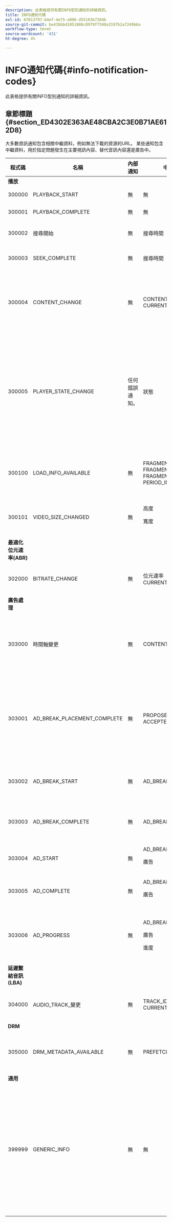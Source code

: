 ```yaml
---
description: 此表格提供有關INFO型別通知的詳細資訊。
title: INFO通知代碼
exl-id: 6f813797-b4ef-4e75-a096-d55103b7304b
source-git-commit: be43bbbd1051886c8979ff590a3197b2a7249b6a
workflow-type: tm+mt
source-wordcount: '431'
ht-degree: 4%

---
```


# INFO通知代碼{#info-notification-codes}

此表格提供有關INFO型別通知的詳細資訊。

## 章節標題 {#section_ED4302E363AE48CBA2C3E0B71AE612D8}

大多數資訊通知包含相關中繼資料，例如無法下載的資源的URL。 某些通知包含中繼資料，用於指定問題發生在主要視訊內容、替代音訊內容還是廣告中。

<table frame="all" colsep="1" rowsep="1" id="table_503463046E764A87B10EB5D8B294EB23"> 
 <thead> 
  <tr rowsep="1"> 
   <th colname="1" class="entry"> 程式碼 </th> 
   <th colname="2" class="entry"> 名稱 </th> 
   <th colname="3" class="entry"> 內部通知 </th> 
   <th colname="4" class="entry"> 中繼資料索引鍵 </th> 
   <th colname="5" class="entry"> 註解 </th> 
  </tr> 
 </thead>
 <tbody> 
  <tr rowsep="1"> 
   <td colname="1"><b>播放</b> </td> 
   <td colname="2"> </td> 
   <td colname="3"> </td> 
   <td colname="4"> </td> 
   <td colname="5"> </td> 
  </tr> 
  <tr rowsep="1"> 
   <td colname="1"><span class="codeph"> 300000 </span> </td> 
   <td colname="2"><span class="codeph"> PLAYBACK_START </span> </td> 
   <td colname="3"> 無 </td> 
   <td colname="4"> 無 </td> 
   <td colname="5"> 已開始播放。 </td> 
  </tr> 
  <tr rowsep="1"> 
   <td colname="1"><span class="codeph"> 300001 </span> </td> 
   <td colname="2"><span class="codeph"> PLAYBACK_COMPLETE </span> </td> 
   <td colname="3"> 無 </td> 
   <td colname="4"> 無 </td> 
   <td colname="5"> 播放已完成。 </td> 
  </tr> 
  <tr rowsep="1"> 
   <td colname="1"><span class="codeph"> 300002 </span> </td> 
   <td colname="2"><span class="codeph"> 搜尋開始 </span> </td> 
   <td colname="3"> 無 </td> 
   <td colname="4"><span class="codeph"> 搜尋時間</span> </td> 
   <td colname="5"> 已起始搜尋作業。 </td> 
  </tr> 
  <tr rowsep="1"> 
   <td colname="1"><span class="codeph"> 300003 </span> </td> 
   <td colname="2"><span class="codeph"> SEEK_COMPLETE </span> </td> 
   <td colname="3"> 無 </td> 
   <td colname="4"><span class="codeph"> 搜尋時間</span> </td> 
   <td colname="5"> 搜尋作業已完成。 </td> 
  </tr> 
  <tr rowsep="1"> 
   <td colname="1"><span class="codeph"> 300004 </span> </td> 
   <td colname="2"><span class="codeph"> CONTENT_CHANGE </span> </td> 
   <td colname="3"> 無 </td> 
   <td colname="4"> <span class="codeph"> CONTENT_ID</span> <span class="codeph"> CURRENT_MEDIA_TIME</span> </td> 
   <td colname="5"> 目前的播放時間已超過主要和替代內容之間的邊界。 </td> 
  </tr> 
  <tr rowsep="1"> 
   <td colname="1"><span class="codeph"> 300005 </span> </td> 
   <td colname="2"><span class="codeph"> PLAYER_STATE_CHANGE </span> </td> 
   <td colname="3"> <p>任何錯誤通知。 </p> </td> 
   <td colname="4"><span class="codeph"> 狀態 </span> </td> 
   <td colname="5"> 播放器狀態已變更。 當狀態為ERROR時，內部通知是觸發切換至ERROR狀態的錯誤通知物件。 </td> 
  </tr> 
  <tr rowsep="1"> 
   <td colname="1"><span class="codeph"> 300100 </span> </td> 
   <td colname="2"><span class="codeph"> LOAD_INFO_AVAILABLE </span> </td> 
   <td colname="3"> <p>無 </p> </td> 
   <td colname="4"> <span class="codeph"> FRAGMENT_URL</span> <span class="codeph"> FRAGMENT_SIZE</span> <span class="codeph"> FRAGMENT_DOWN_DURATION</span> <span class="codeph"> PERIOD_INDEX</span> </td> 
   <td colname="5"> 提供與視訊區段下載方式相關的資訊。 </td> 
  </tr> 
  <tr rowsep="1"> 
   <td colname="1"><span class="codeph"> 300101 </span> </td> 
   <td colname="2"><span class="codeph"> VIDEO_SIZE_CHANGED </span> </td> 
   <td colname="3"> <p>無 </p> </td> 
   <td colname="4"> <span class="codeph"> 高度</span> <p><span class="codeph"> 寬度</span> </p> </td> 
   <td colname="5"> 視訊播放視窗的大小已變更。 </td> 
  </tr> 
  <tr rowsep="1"> 
   <td colname="1"><b>最適化位元速率(ABR)</b> </td> 
   <td colname="2"> </td> 
   <td colname="3"> </td> 
   <td colname="4"> </td> 
   <td colname="5"> </td> 
  </tr> 
  <tr rowsep="1"> 
   <td colname="1"><span class="codeph"> 302000 </span> </td> 
   <td colname="2"><span class="codeph"> BITRATE_CHANGE </span> </td> 
   <td colname="3"> <p>無 </p> </td> 
   <td colname="4"><span class="codeph"> 位元速率 </span><span class="codeph"> CURRENT_MEDIA_TIME </span> </td> 
   <td colname="5"> 視訊的位元速率已變更。 </td> 
  </tr> 
  <tr rowsep="1"> 
   <td colname="1"><b>廣告處理 </b> </td> 
   <td colname="2"> </td> 
   <td colname="3"> </td> 
   <td colname="4"> </td> 
   <td colname="5"> </td> 
  </tr> 
  <tr rowsep="1"> 
   <td colname="1"><span class="codeph"> 303000 </span> </td> 
   <td colname="2"><span class="codeph"> 時間軸變更 </span> </td> 
   <td colname="3"> <p>無 </p> </td> 
   <td colname="4"><span class="codeph"> CONTENT_ID </span><span class="codeph"> PERIOD_INDEX </span> </td> 
   <td colname="5"> 時間軸已變更（例如，已新增或移除替代內容）。 </td> 
  </tr> 
  <tr rowsep="1"> 
   <td colname="1"><span class="codeph"> 303001 </span> </td> 
   <td colname="2"><span class="codeph"> AD_BREAK_PLACEMENT_COMPLETE </span> </td> 
   <td colname="3"> <p>無 </p> </td> 
   <td colname="4"> <span class="codeph"> PROPOSED_AD_BREAK</span> <span class="codeph"> ACCEPTED_AD_BREAK</span> </td> 
   <td colname="5"> TVSDK接受建議的廣告插播，並將（完整或部分）放在播放時間軸上。 </td> 
  </tr> 
  <tr rowsep="1"> 
   <td colname="1"><span class="codeph"> 303002 </span> </td> 
   <td colname="2"><span class="codeph"> AD_BREAK_START </span> </td> 
   <td colname="3"> <p>無 </p> </td> 
   <td colname="4"><span class="codeph"> AD_BREAK </span> </td> 
   <td colname="5"> 特定廣告插播的播放已開始。 </td> 
  </tr> 
  <tr rowsep="1"> 
   <td colname="1"><span class="codeph"> 303003 </span> </td> 
   <td colname="2"><span class="codeph"> AD_BREAK_COMPLETE </span> </td> 
   <td colname="3"> <p>無 </p> </td> 
   <td colname="4"><span class="codeph"> AD_BREAK </span> </td> 
   <td colname="5"> 特定廣告插播的播放已完成。 </td> 
  </tr> 
  <tr rowsep="1"> 
   <td colname="1"><span class="codeph"> 303004 </span> </td> 
   <td colname="2"><span class="codeph"> AD_START </span> </td> 
   <td colname="3"> <p>無 </p> </td> 
   <td colname="4"> <span class="codeph"> AD_BREAK</span> <p><span class="codeph"> 廣告</span> </p> </td> 
   <td colname="5"> 特定廣告的播放已開始。 </td> 
  </tr> 
  <tr rowsep="1"> 
   <td colname="1"><span class="codeph"> 303005 </span> </td> 
   <td colname="2"><span class="codeph"> AD_COMPLETE </span> </td> 
   <td colname="3"> <p>無 </p> </td> 
   <td colname="4"> <span class="codeph"> AD_BREAK</span> <p><span class="codeph"> 廣告</span> </p> </td> 
   <td colname="5"> 特定廣告的播放已完成。 </td> 
  </tr> 
  <tr rowsep="1"> 
   <td colname="1"><span class="codeph"> 303006 </span> </td> 
   <td colname="2"><span class="codeph"> AD_PROGRESS </span> </td> 
   <td colname="3"> <p>無 </p> </td> 
   <td colname="4"> <span class="codeph"> AD_BREAK</span> <p><span class="codeph"> 廣告</span> </p> <span class="codeph"> 進度</span> </td> 
   <td colname="5"> 特定廣告的播放已達該特定廣告的特定百分比。 </td> 
  </tr> 
  <tr rowsep="1"> 
   <td colname="1"><b>延遲繫結音訊(LBA)</b> </td> 
   <td colname="2"> </td> 
   <td colname="3"> </td> 
   <td colname="4"> </td> 
   <td colname="5"> </td> 
  </tr> 
  <tr rowsep="1"> 
   <td colname="1"><span class="codeph"> 304000 </span> </td> 
   <td colname="2"><span class="codeph"> AUDIO_TRACK_變更 </span> </td> 
   <td colname="3"> <p>無 </p> </td> 
   <td colname="4"><span class="codeph"> TRACK_ID </span><span class="codeph"> CURRENT_MEDIA_TIME </span> </td> 
   <td colname="5"> <p>音訊曲目已變更。 </p> </td> 
  </tr> 
  <tr rowsep="1"> 
   <td colname="1"><b>DRM</b> </td> 
   <td colname="2"> </td> 
   <td colname="3"> </td> 
   <td colname="4"> </td> 
   <td colname="5"> </td> 
  </tr> 
  <tr rowsep="1"> 
   <td colname="1"><span class="codeph"> 305000 </span> </td> 
   <td colname="2"><span class="codeph"> DRM_METADATA_AVAILABLE </span> </td> 
   <td colname="3"> <p>無 </p> </td> 
   <td colname="4"><span class="codeph"> PREFETCH_TIMESTAMP </span> </td> 
   <td colname="5"> <p>有新的DRM資料可供使用。 </p> </td> 
  </tr> 
  <tr rowsep="1"> 
   <td colname="1"><b>通用</b> </td> 
   <td colname="2"> </td> 
   <td colname="3"> </td> 
   <td colname="4"> </td> 
   <td colname="5"> </td> 
  </tr> 
  <tr rowsep="0"> 
   <td colname="1"><span class="codeph"> 399999 </span> </td> 
   <td colname="2"><span class="codeph"> GENERIC_INFO </span> </td> 
   <td colname="3"> <p>無 </p> </td> 
   <td colname="4"> <p>無 </p> </td> 
   <td colname="5"> <p>標籤一般資訊事件。 並非由TVSDK實際發出。 它只是TVSDK資訊事件對應之數值程式碼範圍結尾的標籤。 </p> </td> 
  </tr> 
 </tbody> 
</table>

